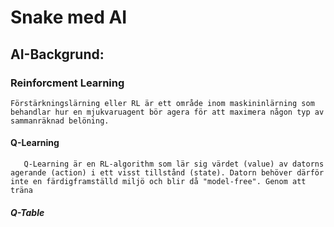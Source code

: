 # Snake med AI


## AI-Backgrund:

### Reinforcment Learning
    Förstärkningslärning eller RL är ett område inom maskininlärning som behandlar hur en mjukvaruagent bör agera för att maximera någon typ av sammanräknad belöning.

#### Q-Learning
       Q-Learning är en RL-algorithm som lär sig värdet (value) av datorns agerande (action) i ett visst tillstånd (state). Datorn behöver därför inte en färdigframställd miljö och blir då "model-free". Genom att träna 

##### Q-Table


